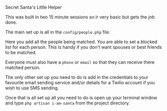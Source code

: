 Secret Santa's Little Helper

This was built in two 15 minute sessions so ir very basic but gets the job done.

The main set up is all in the `config/people.php` file.

Here you add all the people being matched. You are able to set a blocked list for each person. This is handy if you don't want spouses or best friends to be matched.

Everyone must also have a `phone` or `email` so that they can receive there matched person.

The only other set up you need to do is add in the credentials to your favourite email sending service and/or details for a Twilio account if you wish to use SMS sending.

Once that is all set up all you need to do is open up your terminal window and type `php artisan i-am-santa` from the project directory.
